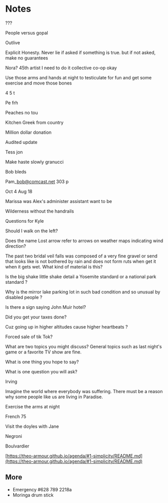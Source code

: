 # Notes

???

People versus gopal

  

  

Outlive 

Explicit Honesty. Never lie if asked if something is true. but if not asked, make no guarantees

Nora? 45th artist I need to do it collective co-op okay

Use those arms and hands at night to testiculate for fun and get some exercise and move those bones

4 5 t

Pe frh

Peaches no tou

Kitchen Greek from country

Million dollar donation

Audited update

Tess jon

Make haste slowly granucci

Bob bleds

Pam\_bob@comcast.net 303 p

Oct 4 Aug 18

Marissa was Alex's administer assistant want to be

Wilderness without the handrails

Questions for Kyle

Should I walk on the left?

Does the name Lost arrow refer to arrows on weather maps indicating wind direction?

The past two bridal veil falls was composed of a very fine gravel or send that looks like is not bothered by rain and does not form ruts when get it when it gets wet. What kind of material is this?

Is the big shake little shake detail a Yosemite standard or a national park standard ?

Why is the mirror lake parking lot in such bad condition and so unusual by disabled people ?

Is there a sign saying John Muir hotel? 

Did you get your taxes done?

Cuz going up in higher altitudes cause higher heartbeats ?

Forced sale of tik Tok? 

What are two topics you might discuss? General topics such as last night's game or a favorite TV show are fine.

What is one thing you hope to say?

What is one question you will ask?

Irving

Imagine the world where everybody was suffering. There must be a reason why some people like us are living in Paradise. 

Exercise the arms at night

French 75

Visit the doyles with Jane

Negroni

Boulvardier

[https://theo-armour.github.io/agenda/#1-simplicity/README.md](https://theo-armour.github.io/agenda/#1-simplicity/README.md)

## More

* Emergency #628 789 2218a
* Moringa drum stick